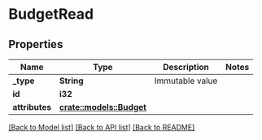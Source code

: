 # BudgetRead

## Properties

Name | Type | Description | Notes
------------ | ------------- | ------------- | -------------
**_type** | **String** | Immutable value | 
**id** | **i32** |  | 
**attributes** | [**crate::models::Budget**](Budget.md) |  | 

[[Back to Model list]](../README.md#documentation-for-models) [[Back to API list]](../README.md#documentation-for-api-endpoints) [[Back to README]](../README.md)


